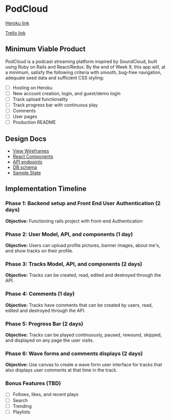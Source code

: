 # PodCloud

[Heroku link][heroku]

[Trello link][trello]

[heroku]: https://podcloudapp.herokuapp.com/#/
[trello]: https://trello.com/b/WqkLPfUL/podcloud

## Minimum Viable Product

PodCloud is a podcast streaming platform inspired by SoundCloud, built using Ruby on Rails and React/Redux.  By the end of Week 9, this app will, at a minimum, satisfy the following criteria with smooth, bug-free navigation, adequate seed data and sufficient CSS styling:

- [ ] Hosting on Heroku
- [ ] New account creation, login, and guest/demo login
- [ ] Track upload functionality
- [ ] Track progress bar with continuous play
- [ ] Comments
- [ ] User pages
- [ ] Production README

## Design Docs
* [View Wireframes][wireframes]
* [React Components][components]
* [API endpoints][api-endpoints]
* [DB schema][schema]
* [Sample State][sample-state]

[wireframes]: wireframes
[components]: component-hierarchy.md
[sample-state]: sample-state.md
[api-endpoints]: api-endpoints.md
[schema]: schema.md

## Implementation Timeline

### Phase 1: Backend setup and Front End User Authentication (2 days)

**Objective:** Functioning rails project with front-end Authentication

### Phase 2: User Model, API, and components (1 day)

**Objective:** Users can upload profile pictures, banner images, about me's, and show tracks on their profile.

### Phase 3: Tracks Model, API, and components (2 days)

**Objective:** Tracks can be created, read, edited and destroyed through
the API.

### Phase 4: Comments (1 day)

**Objective:** Tracks have comments that can be created by users, read, edited and destroyed through the API.

### Phase 5: Progress Bar (2 days)

**Objective:** Tracks can be played continuously, paused, rewound, skipped, and displayed on any page the user visits.

### Phase 6: Wave forms and comments displays (2 days)

**Objective:** Use canvas to create a wave form user interface for tracks that also displays user comments at that time in the track.

### Bonus Features (TBD)
- [ ] Follows, likes, and recent plays
- [ ] Search
- [ ] Trending
- [ ] Playlists
